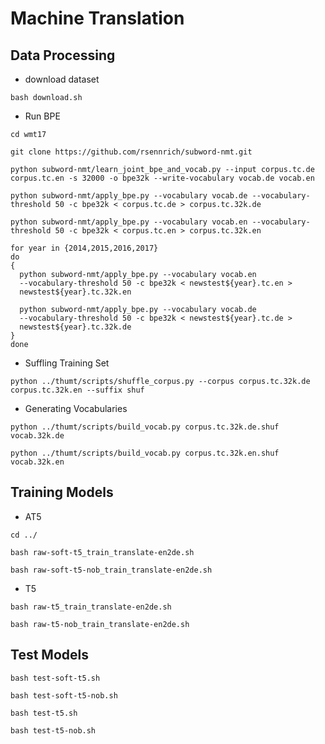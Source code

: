 # Machine Translation

## Data Processing

-  download dataset

```
bash download.sh
```


- Run BPE

```
cd wmt17

git clone https://github.com/rsennrich/subword-nmt.git

python subword-nmt/learn_joint_bpe_and_vocab.py --input corpus.tc.de corpus.tc.en -s 32000 -o bpe32k --write-vocabulary vocab.de vocab.en

python subword-nmt/apply_bpe.py --vocabulary vocab.de --vocabulary-threshold 50 -c bpe32k < corpus.tc.de > corpus.tc.32k.de

python subword-nmt/apply_bpe.py --vocabulary vocab.en --vocabulary-threshold 50 -c bpe32k < corpus.tc.en > corpus.tc.32k.en

for year in {2014,2015,2016,2017}
do
{
  python subword-nmt/apply_bpe.py --vocabulary vocab.en
  --vocabulary-threshold 50 -c bpe32k < newstest${year}.tc.en >
  newstest${year}.tc.32k.en
  
  python subword-nmt/apply_bpe.py --vocabulary vocab.de
  --vocabulary-threshold 50 -c bpe32k < newstest${year}.tc.de >
  newstest${year}.tc.32k.de
}
done
```

- Suffling Training Set

```
python ../thumt/scripts/shuffle_corpus.py --corpus corpus.tc.32k.de corpus.tc.32k.en --suffix shuf
```

- Generating Vocabularies

```
python ../thumt/scripts/build_vocab.py corpus.tc.32k.de.shuf vocab.32k.de

python ../thumt/scripts/build_vocab.py corpus.tc.32k.en.shuf vocab.32k.en
```

## Training Models

- AT5

```
cd ../

bash raw-soft-t5_train_translate-en2de.sh

bash raw-soft-t5-nob_train_translate-en2de.sh
```

- T5

```
bash raw-t5_train_translate-en2de.sh

bash raw-t5-nob_train_translate-en2de.sh
```

## Test Models

```
bash test-soft-t5.sh

bash test-soft-t5-nob.sh

bash test-t5.sh

bash test-t5-nob.sh
```
